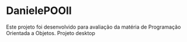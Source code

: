 # DanielePOOII
Este projeto foi desenvolvido para avaliação da matéria de Programação Orientada a Objetos. Projeto desktop

